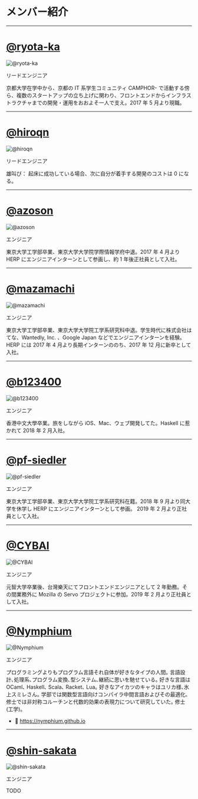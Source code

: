 # メンバー紹介

---

# [@ryota-ka](https://github.com/ryota-ka)

![@ryota-ka](https://avatars.githubusercontent.com/u/7309170?s=256)

リードエンジニア

京都大学在学中から、京都の IT 系学生コミュニティ CAMPHOR- で活動する傍ら、複数のスタートアップの立ち上げに関わり、フロントエンドからインフラストラクチャまでの開発・運用をおおよそ一人で支え。2017 年 5 月より現職。

---

# [@hiroqn](https://github.com/hiroqn)

![@hiroqn](https://avatars.githubusercontent.com/u/909385?s=256)

リードエンジニア

雄叫び： 起床に成功している場合、次に自分が着手する開発のコストは 0 になる。

---

# [@azoson](https://github.com/azoson)

![@azoson](https://avatars.githubusercontent.com/u/13480946?s=256)

エンジニア

東京大学工学部卒業、東京大学大学院学際情報学府中退。2017 年 4 月より HERP にエンジニアインターンとして参画し、約 1 年後正社員として入社。

---

# [@mazamachi](https://github.com/mazamachi)

![@mazamachi](https://avatars.githubusercontent.com/u/6847568?s=256)

エンジニア

東京大学工学部卒業、東京大学大学院工学系研究科中退。学生時代に株式会社はてな、Wantedly, Inc. 、Google Japan などでエンジニアインターンを経験。HERP には 2017 年 4 月より長期インターンののち、2017 年 12 月に新卒として入社。

---

# [@b123400](https://github.com/b123400)

![@b123400](https://avatars.githubusercontent.com/u/127193?s=256)

エンジニア

香港中文大學卒業。旅をしながら iOS、Mac、ウェブ開発してた。Haskell に惹かれて 2018 年 2 月入社。

---

# [@pf-siedler](https://github.com/pf-siedler)

![@pf-siedler](https://avatars.githubusercontent.com/u/17399340?s=256)

エンジニア

東京大学工学部卒業、東京大学大学院工学系研究科在籍。2018 年 9 月より同大学を休学し HERP にエンジニアインターンとして参画。 2019 年 2 月より正社員として入社。

---

# [@CYBAI](https://github.com/CYBAI)

![@CYBAI](https://avatars.githubusercontent.com/u/6782666?s=256)

エンジニア

元智大学卒業後、台灣樂天にてフロントエンドエンジニアとして 2 年勤務。その間業務外に Mozilla の Servo プロジェクトに参加。2019 年 2 月より正社員として入社。

---

# [@Nymphium](https://github.com/Nymphium)

![@Nymphium](https://avatars.githubusercontent.com/u/5901180?s=256)

エンジニア

プログラミングよりもプログラム言語それ自体が好きなタイプの人間｡
言語設計､処理系､プログラム変換､型システム､継続に思いを馳せている｡
好きな言語は OCaml､ Haskell､ Scala､ Racket､ Lua｡
好きなアイカツのキャラはユリカ様､氷上スミレさん｡
学部では関数型言語向けコンパイラ中間言語およびその最適化､修士では非対称コルーチンと代数的効果の表現力について研究していた｡
修士(工学)｡

- 📔 https://nymphium.github.io

---

# [@shin-sakata](https://github.com/shin-sakata)

![@shin-sakata](https://avatars.githubusercontent.com/u/56592600?s=256)

エンジニア

TODO
